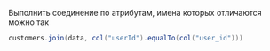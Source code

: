 Выполнить соединение по атрибутам, имена которых отличаются можно так
```scala
customers.join(data, col("userId").equalTo(col("user_id")))
```